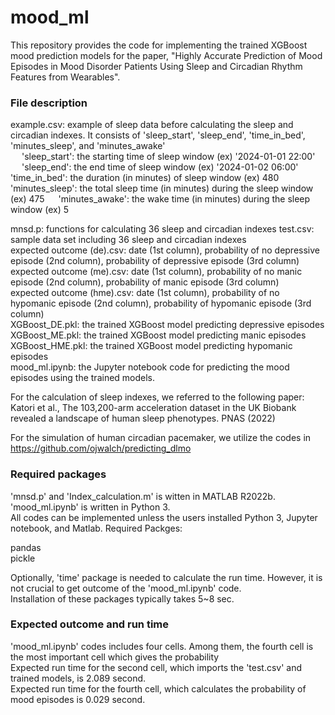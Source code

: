 # mood_ml

This repository provides the code for implementing the trained XGBoost mood prediction models for the paper, "Highly Accurate Prediction of Mood Episodes in Mood Disorder Patients Using Sleep and Circadian Rhythm Features from Wearables".

### File description

example.csv: example of sleep data before calculating the sleep and circadian indexes. It consists of 'sleep_start', 'sleep_end', 'time_in_bed', 'minutes_sleep', and 'minutes_awake'   
&emsp; 'sleep_start': the starting time of sleep window (ex) '2024-01-01 22:00'
&emsp; 'sleep_end': the end time of sleep window (ex) '2024-01-02 06:00' 
&emsp; 'time_in_bed': the duration (in minutes) of sleep window (ex) 480
&emsp; 'minutes_sleep': the total sleep time (in minutes) during the sleep window (ex) 475
&emsp; 'minutes_awake': the wake time (in minutes) during the sleep window (ex) 5

mnsd.p: functions for calculating 36 sleep and circadian indexes
test.csv: sample data set including 36 sleep and circadian indexes  
expected outcome (de).csv: date (1st column), probability of no depressive episode (2nd column), probability of depressive episode (3rd column)  
expected outcome (me).csv: date (1st column), probability of no manic episode (2nd column), probability of manic episode (3rd column)  
expected outcome (hme).csv: date (1st column), probability of no hypomanic episode (2nd column), probability of hypomanic episode (3rd column)  
XGBoost_DE.pkl: the trained XGBoost model predicting depressive episodes  
XGBoost_ME.pkl: the trained XGBoost model predicting manic episodes  
XGBoost_HME.pkl: the trained XGBoost model predicting hypomanic episodes  
mood_ml.ipynb: the Jupyter notebook code for predicting the mood episodes using the trained models.  

For the calculation of sleep indexes, we referred to the following paper:  
Katori et al., The 103,200-arm acceleration dataset in the UK Biobank revealed a landscape of human sleep phenotypes. PNAS (2022)

For the simulation of human circadian pacemaker, we utilize the codes in https://github.com/ojwalch/predicting_dlmo

### Required packages

'mnsd.p' and 'Index_calculation.m' is witten in MATLAB R2022b.
'mood_ml.ipynb' is written in Python 3.  
All codes can be implemented unless the users installed Python 3, Jupyter notebook, and Matlab.
Required Packges:  

  pandas  
  pickle

Optionally, 'time' package is needed to calculate the run time. However, it is not crucial to get outcome of the 'mood_ml.ipynb' code.  
Installation of these packages typically takes 5~8 sec. 

### Expected outcome and run time

'mood_ml.ipynb' codes includes four cells. Among them, the fourth cell is the most important cell which gives the probability  
Expected run time for the second cell, which imports the 'test.csv' and trained models, is 2.089 second.  
Expected run time for the fourth cell, which calculates the probability of mood episodes is 0.029 second.  
